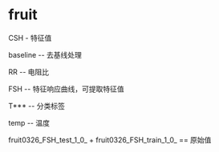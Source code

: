 # fruit
CSH  -  特征值

baseline --  去基线处理

RR  --  电阻比

FSH  -- 特征响应曲线，可提取特征值

T***  --  分类标签

temp  --  温度


fruit0326_FSH_test_1_0_  +  fruit0326_FSH_train_1_0_   ==  原始值